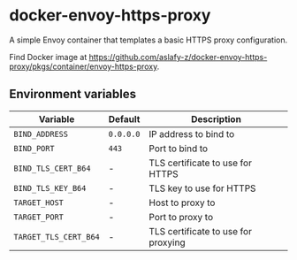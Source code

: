 # docker-envoy-https-proxy

A simple Envoy container that templates a basic HTTPS proxy configuration.

Find Docker image at <https://github.com/aslafy-z/docker-envoy-https-proxy/pkgs/container/envoy-https-proxy>.

## Environment variables

| Variable | Default | Description |
| --- | --- | --- |
| `BIND_ADDRESS` | `0.0.0.0` | IP address to bind to |
| `BIND_PORT` | `443` | Port to bind to |
| `BIND_TLS_CERT_B64` | - | TLS certificate to use for HTTPS |
| `BIND_TLS_KEY_B64` | - | TLS key to use for HTTPS |
| `TARGET_HOST` | - | Host to proxy to |
| `TARGET_PORT` | - | Port to proxy to |
| `TARGET_TLS_CERT_B64` | - | TLS certificate to use for proxying |
